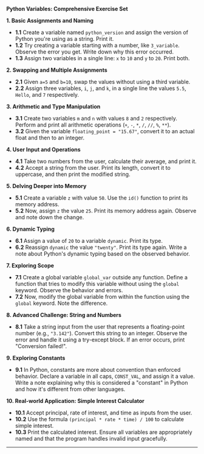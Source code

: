 **Python Variables: Comprehensive Exercise Set**

**1. Basic Assignments and Naming**

- **1.1** Create a variable named `python_version` and assign the version of Python you're using as a string. Print it.
- **1.2** Try creating a variable starting with a number, like `3_variable`. Observe the error you get. Write down why this error occurred.
- **1.3** Assign two variables in a single line: `x` to `10` and `y` to `20`. Print both.

**2. Swapping and Multiple Assignments**

- **2.1** Given `a=5` and `b=10`, swap the values without using a third variable.
- **2.2** Assign three variables, `i`, `j`, and `k`, in a single line the values `5.5`, `Hello`, and `7` respectively.

**3. Arithmetic and Type Manipulation**

- **3.1** Create two variables `m` and `n` with values `8` and `2` respectively. Perform and print all arithmetic operations (`+`, `-`, `*`, `/`, `//`, `%`, `**`).
- **3.2** Given the variable `floating_point = "15.67"`, convert it to an actual float and then to an integer.

**4. User Input and Operations**

- **4.1** Take two numbers from the user, calculate their average, and print it.
- **4.2** Accept a string from the user. Print its length, convert it to uppercase, and then print the modified string.

**5. Delving Deeper into Memory**

- **5.1** Create a variable `z` with value `50`. Use the `id()` function to print its memory address.
- **5.2** Now, assign `z` the value `25`. Print its memory address again. Observe and note down the change.

**6. Dynamic Typing**

- **6.1** Assign a value of `20` to a variable `dynamic`. Print its type.
- **6.2** Reassign `dynamic` the value `"twenty"`. Print its type again. Write a note about Python's dynamic typing based on the observed behavior.

**7. Exploring Scope**

- **7.1** Create a global variable `global_var` outside any function. Define a function that tries to modify this variable without using the `global` keyword. Observe the behavior and errors.
- **7.2** Now, modify the global variable from within the function using the `global` keyword. Note the difference.

**8. Advanced Challenge: String and Numbers**

- **8.1** Take a string input from the user that represents a floating-point number (e.g., `"3.142"`). Convert this string to an integer. Observe the error and handle it using a try-except block. If an error occurs, print "Conversion failed!".

**9. Exploring Constants**

- **9.1** In Python, constants are more about convention than enforced behavior. Declare a variable in all caps, `CONST_VAL`, and assign it a value. Write a note explaining why this is considered a "constant" in Python and how it's different from other languages.

**10. Real-world Application: Simple Interest Calculator**

- **10.1** Accept principal, rate of interest, and time as inputs from the user.
- **10.2** Use the formula `(principal * rate * time) / 100` to calculate simple interest.
- **10.3** Print the calculated interest. Ensure all variables are appropriately named and that the program handles invalid input gracefully.

---